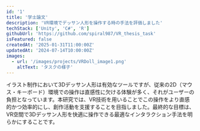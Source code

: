 ```yaml
---
id: '1'
title: '学士論文'
description: 'VR環境でデッサン人形を操作する時の手法を評価しました'
techStack: ['Unity', 'C#', 'R']
githubUrl: 'https://github.com/spiral987/VR_thesis_task'
isFeatured: false
createdAt: '2025-01-31T11:00:00Z'
updatedAt: '2024-07-14T10:00:00Z'
images:
  - url: '/images/projects/VRDoll_image1.png'
    altText: 'タスクの様子'
---
```


イラスト制作において3Dデッサン人形は有効なツールですが、従来の2D（マウス・キーボード）環境での操作は直感性に欠ける体験が多く、それがユーザーの負担となっています。本研究では、VR技術を用いることでこの操作をより直感的かつ効率的にし、創作活動を支援することを目指しました。最終的な目標は、VR空間で3Dデッサン人形を快適に操作できる最適なインタラクション手法を明らかにすることです。